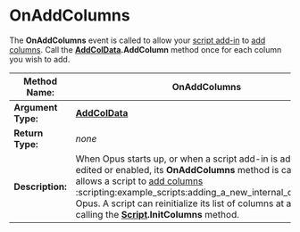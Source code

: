 # OnAddColumns

The **OnAddColumns** event is called to allow your [script add-in](/Manual/scripting/script_add-ins/README.md) to [add columns](/Manual/scripting/example_scripts/adding_a_new_column.md). Call the **[AddColData](../scripting_objects/addcoldata.md).AddColumn** method once for each column you wish to add.

| **Method Name:** | OnAddColumns |
| --- | --- |
| **Argument Type:** | **[AddColData](../scripting_objects/addcoldata.md)** |
| **Return Type:** | *none* |
| **Description:** | When Opus starts up, or when a script add-in is added, edited or enabled, its **OnAddColumns** method is called. This allows a script to [add columns](/Manual/scripting/example_scripts/adding_a_new_column.md) :scripting:example_scripts:adding_a_new_internal_commandto Opus. A script can reinitialize its list of columns at any time by calling the **[Script](../scripting_objects/script.md).InitColumns** method. |

